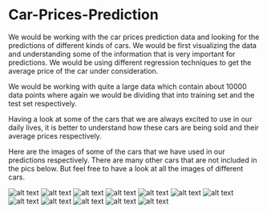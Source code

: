 # Car-Prices-Prediction

We would be working with the car prices prediction data and looking for the predictions of different kinds of cars. We would be first visualizing the data and understanding some of the information that is very important for predictions. We would be using different regression techniques to get the average price of the car under consideration.

We would be working with quite a large data which contain about 10000 data points where again we would be dividing that into training set and the test set respectively. 

Having a look at some of the cars that we are always excited to use in our daily lives, it is better to understand how these cars are being sold and their average prices respectively. 

Here are the images of some of the cars that we have used in our predictions respectively. There are many other cars that are not included in the pics below. But feel free to have a look at all the images of different cars. 

![alt text](https://media.wired.com/photos/59547e60ce3e5e760d52d429/191:100/w_1280,c_limit/02_Bugatti-VGT_photo_ext_WEB.jpg)
![alt text](https://s1.cdn.autoevolution.com/images/models/AUDI_A3-Sportback-2020_main.jpg)
![alt text](https://robbreport.com/wp-content/uploads/2020/07/6-3.jpg?w=1000)
![alt text](https://hips.hearstapps.com/hmg-prod.s3.amazonaws.com/images/2020-mercedes-maybach-s650-mmp-1-1578591259.jpg?crop=0.998xw:0.889xh;0.00160xw,0.00855xh&resize=640:*)
![alt text](https://hips.hearstapps.com/hmg-prod.s3.amazonaws.com/images/p90378219-highres-1575322323.jpg?crop=1.00xw:0.752xh;0,0.139xh&resize=640:*)
![alt text](https://hips.hearstapps.com/hmg-prod.s3.amazonaws.com/images/2021-lotus-evora-gt-mmp-1-1606234124.jpg?crop=1xw:0.84375xh;center,top&resize=480:*)
![alt text](https://hips.hearstapps.com/hmg-prod.s3.amazonaws.com/images/2021-dodge-challenger-mmp-1-1599685173.jpg?crop=0.976xw:1xh;center,top&resize=480:*)
![alt text](https://www.carscoops.com/wp-content/uploads/2020/05/Hummer-H1-2025-44.jpg)
![alt text](https://media.ed.edmunds-media.com/chrysler/300/2021/oem/2021_chrysler_300_sedan_s_fq_oem_3_1600.jpg)
![alt text](https://cdn.cnn.com/cnnnext/dam/assets/180926103939-mclaren.jpg)
![alt text](https://hips.hearstapps.com/hmg-prod.s3.amazonaws.com/images/2020-gmc-yukon-mmp-1-1579200879.jpg?crop=0.995xw:0.889xh;0.00481xw,0.0514xh&resize=1200:*)
![alt text](https://www.motorious.com/content/images/2020/07/1976-pontiac-trans-am-6.jpg)
